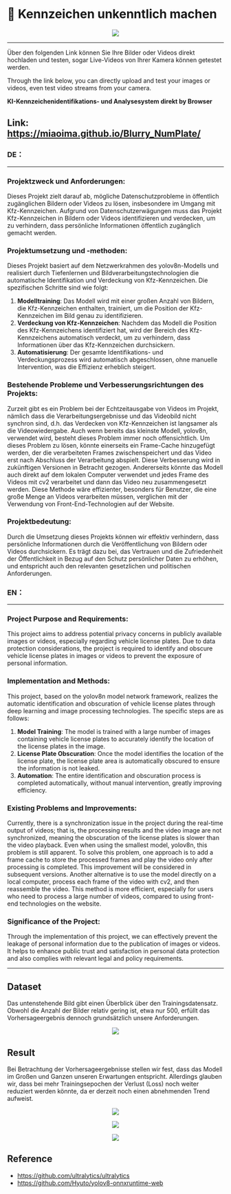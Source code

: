 # 🚗 Kennzeichen unkenntlich machen

<p align="center">
  <img src="./sample.png" />
</p>

---
Über den folgenden Link können Sie Ihre Bilder oder Videos direkt hochladen und testen, sogar Live-Videos von Ihrer Kamera können getestet werden.

Through the link below, you can directly upload and test your images or videos, even test video streams from your camera.

**KI-Kennzeichenidentifikations- und Analysesystem direkt by Browser**

Link: https://miaoima.github.io/Blurry_NumPlate/
---
### DE：
---
### Projektzweck und Anforderungen:
Dieses Projekt zielt darauf ab, mögliche Datenschutzprobleme in öffentlich zugänglichen Bildern oder Videos zu lösen, insbesondere im Umgang mit Kfz-Kennzeichen. Aufgrund von Datenschutzerwägungen muss das Projekt Kfz-Kennzeichen in Bildern oder Videos identifizieren und verdecken, um zu verhindern, dass persönliche Informationen öffentlich zugänglich gemacht werden.

### Projektumsetzung und -methoden:
Dieses Projekt basiert auf dem Netzwerkrahmen des yolov8n-Modells und realisiert durch Tiefenlernen und Bildverarbeitungstechnologien die automatische Identifikation und Verdeckung von Kfz-Kennzeichen. Die spezifischen Schritte sind wie folgt:
1. **Modelltraining**: Das Modell wird mit einer großen Anzahl von Bildern, die Kfz-Kennzeichen enthalten, trainiert, um die Position der Kfz-Kennzeichen im Bild genau zu identifizieren.
2. **Verdeckung von Kfz-Kennzeichen**: Nachdem das Modell die Position des Kfz-Kennzeichens identifiziert hat, wird der Bereich des Kfz-Kennzeichens automatisch verdeckt, um zu verhindern, dass Informationen über das Kfz-Kennzeichen durchsickern.
3. **Automatisierung**: Der gesamte Identifikations- und Verdeckungsprozess wird automatisch abgeschlossen, ohne manuelle Intervention, was die Effizienz erheblich steigert.

### Bestehende Probleme und Verbesserungsrichtungen des Projekts:
Zurzeit gibt es ein Problem bei der Echtzeitausgabe von Videos im Projekt, nämlich dass die Verarbeitungsergebnisse und das Videobild nicht synchron sind, d.h. das Verdecken von Kfz-Kennzeichen ist langsamer als die Videowiedergabe. Auch wenn bereits das kleinste Modell, yolov8n, verwendet wird, besteht dieses Problem immer noch offensichtlich. Um dieses Problem zu lösen, könnte einerseits ein Frame-Cache hinzugefügt werden, der die verarbeiteten Frames zwischenspeichert und das Video erst nach Abschluss der Verarbeitung abspielt. Diese Verbesserung wird in zukünftigen Versionen in Betracht gezogen. Andererseits könnte das Modell auch direkt auf dem lokalen Computer verwendet und jedes Frame des Videos mit cv2 verarbeitet und dann das Video neu zusammengesetzt werden. Diese Methode wäre effizienter, besonders für Benutzer, die eine große Menge an Videos verarbeiten müssen, verglichen mit der Verwendung von Front-End-Technologien auf der Website.

### Projektbedeutung:
Durch die Umsetzung dieses Projekts können wir effektiv verhindern, dass persönliche Informationen durch die Veröffentlichung von Bildern oder Videos durchsickern. Es trägt dazu bei, das Vertrauen und die Zufriedenheit der Öffentlichkeit in Bezug auf den Schutz persönlicher Daten zu erhöhen, und entspricht auch den relevanten gesetzlichen und politischen Anforderungen.

### EN：
---
### Project Purpose and Requirements:
This project aims to address potential privacy concerns in publicly available images or videos, especially regarding vehicle license plates. Due to data protection considerations, the project is required to identify and obscure vehicle license plates in images or videos to prevent the exposure of personal information.

### Implementation and Methods:
This project, based on the yolov8n model network framework, realizes the automatic identification and obscuration of vehicle license plates through deep learning and image processing technologies. The specific steps are as follows:
1. **Model Training**: The model is trained with a large number of images containing vehicle license plates to accurately identify the location of the license plates in the image.
2. **License Plate Obscuration**: Once the model identifies the location of the license plate, the license plate area is automatically obscured to ensure the information is not leaked.
3. **Automation**: The entire identification and obscuration process is completed automatically, without manual intervention, greatly improving efficiency.

### Existing Problems and Improvements:
Currently, there is a synchronization issue in the project during the real-time output of videos; that is, the processing results and the video image are not synchronized, meaning the obscuration of the license plates is slower than the video playback. Even when using the smallest model, yolov8n, this problem is still apparent. To solve this problem, one approach is to add a frame cache to store the processed frames and play the video only after processing is completed. This improvement will be considered in subsequent versions. Another alternative is to use the model directly on a local computer, process each frame of the video with cv2, and then reassemble the video. This method is more efficient, especially for users who need to process a large number of videos, compared to using front-end technologies on the website.

### Significance of the Project:
Through the implementation of this project, we can effectively prevent the leakage of personal information due to the publication of images or videos. It helps to enhance public trust and satisfaction in personal data protection and also complies with relevant legal and policy requirements.

---

## Dataset

Das untenstehende Bild gibt einen Überblick über den Trainingsdatensatz. Obwohl die Anzahl der Bilder relativ gering ist, etwa nur 500, erfüllt das Vorhersageergebnis dennoch grundsätzlich unsere Anforderungen.
<p align="center">
  <img src="./labels.jpg" />
</p>


## Result

Bei Betrachtung der Vorhersageergebnisse stellen wir fest, dass das Modell im Großen und Ganzen unseren Erwartungen entspricht. Allerdings glauben wir, dass bei mehr Trainingsepochen der Verlust (Loss) noch weiter reduziert werden könnte, da er derzeit noch einen abnehmenden Trend aufweist.
<p align="center">
  <img src="./results.png" />
</p>
<p align="center">
  <img src="./val_batch0_pred.jpg" />
</p>
<p align="center">
  <img src="./F1_curve.png" />
</p>


## Reference

- https://github.com/ultralytics/ultralytics
- https://github.com/Hyuto/yolov8-onnxruntime-web

